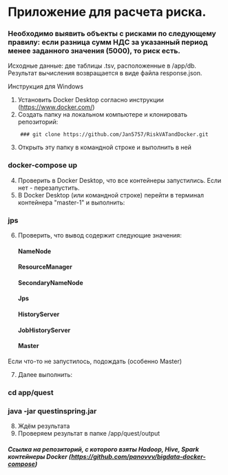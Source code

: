 # Приложение для расчета риска. 
### Необходимо выявить объекты с рисками по следующему правилу: если разница сумм НДС за указанный период менее заданного значения (5000), то риск есть.
Исходные данные: две таблицы .tsv, расположенные в /app/db. 
Результат вычисления возвращается в виде файла response.json.

Инструкция для Windows

1. Установить Docker Desktop согласно инструкции (https://www.docker.com/)
2. Cоздать папку на локальном компьютере и клонировать репозиторий:
```
    ### git clone https://github.com/Jan5757/RiskVATandDocker.git
``` 
3. Открыть эту папку в командной строке и выполнить в ней
### docker-compose up
4. Проверить в Docker Desktop, что все контейнеры запустились. Если нет - перезапустить.
5. В Docker Desktop (или командной строке) перейти в терминал контейнера "master-1" и выполнить:
### jps
6. Проверить, что вывод содержит следующие значения:
    #### NameNode
    #### ResourceManager
    #### SecondaryNameNode
    #### Jps
    #### HistoryServer
    #### JobHistoryServer
    #### Master
Если что-то не запустилось, подождать (особенно Master)

7. Далее выполнить:
### cd app/quest
### java -jar questinspring.jar
8. Ждём результата
9. Проверяем результат в папке /app/quest/output


##### Ссылка на репозиторий, с которого взяты Hadoop, Hive, Spark контейнеры Docker (https://github.com/panovvv/bigdata-docker-compose)
